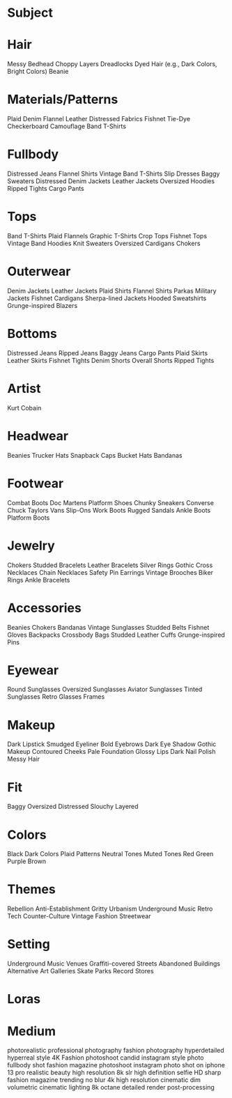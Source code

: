# Subject

# Hair
Messy Bedhead
Choppy Layers
Dreadlocks
Dyed Hair (e.g., Dark Colors, Bright Colors)
Beanie

# Materials/Patterns
Plaid
Denim
Flannel
Leather
Distressed Fabrics
Fishnet
Tie-Dye
Checkerboard
Camouflage
Band T-Shirts

# Fullbody
Distressed Jeans
Flannel Shirts
Vintage Band T-Shirts
Slip Dresses
Baggy Sweaters
Distressed Denim Jackets
Leather Jackets
Oversized Hoodies
Ripped Tights
Cargo Pants

# Tops
Band T-Shirts
Plaid Flannels
Graphic T-Shirts
Crop Tops
Fishnet Tops
Vintage Band Hoodies
Knit Sweaters
Oversized Cardigans
Chokers

# Outerwear
Denim Jackets
Leather Jackets
Plaid Shirts
Flannel Shirts
Parkas
Military Jackets
Fishnet Cardigans
Sherpa-lined Jackets
Hooded Sweatshirts
Grunge-inspired Blazers

# Bottoms
Distressed Jeans
Ripped Jeans
Baggy Jeans
Cargo Pants
Plaid Skirts
Leather Skirts
Fishnet Tights
Denim Shorts
Overall Shorts
Ripped Tights

# Artist
Kurt Cobain

# Headwear
Beanies
Trucker Hats
Snapback Caps
Bucket Hats
Bandanas

# Footwear
Combat Boots
Doc Martens
Platform Shoes
Chunky Sneakers
Converse Chuck Taylors
Vans Slip-Ons
Work Boots
Rugged Sandals
Ankle Boots
Platform Boots

# Jewelry
Chokers
Studded Bracelets
Leather Bracelets
Silver Rings
Gothic Cross Necklaces
Chain Necklaces
Safety Pin Earrings
Vintage Brooches
Biker Rings
Ankle Bracelets

# Accessories
Beanies
Chokers
Bandanas
Vintage Sunglasses
Studded Belts
Fishnet Gloves
Backpacks
Crossbody Bags
Studded Leather Cuffs
Grunge-inspired Pins

# Eyewear
Round Sunglasses
Oversized Sunglasses
Aviator Sunglasses
Tinted Sunglasses
Retro Glasses Frames

# Makeup
Dark Lipstick
Smudged Eyeliner
Bold Eyebrows
Dark Eye Shadow
Gothic Makeup
Contoured Cheeks
Pale Foundation
Glossy Lips
Dark Nail Polish
Messy Hair

# Fit
Baggy
Oversized
Distressed
Slouchy
Layered

# Colors
Black
Dark Colors
Plaid Patterns
Neutral Tones
Muted Tones
Red
Green
Purple
Brown

# Themes
Rebellion
Anti-Establishment
Gritty Urbanism
Underground Music
Retro Tech
Counter-Culture
Vintage Fashion
Streetwear

# Setting
Underground Music Venues
Graffiti-covered Streets
Abandoned Buildings
Alternative Art Galleries
Skate Parks
Record Stores



# Loras

# Medium
photorealistic
professional photography
fashion photography
hyperdetailed
hyperreal style
4K
Fashion photoshoot
candid instagram style photo
fullbody shot
fashion magazine photoshoot
instagram photo
shot on iphone 13 pro
realistic beauty
high resolution
8k
slr
high definition
selfie
HD
sharp
fashion magazine trending
no blur
4k high resolution
cinematic
dim volumetric cinematic lighting
8k octane detailed render
post-processing